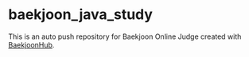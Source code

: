 # baekjoon_java_study
This is an auto push repository for Baekjoon Online Judge created with [BaekjoonHub](https://github.com/BaekjoonHub/BaekjoonHub).
